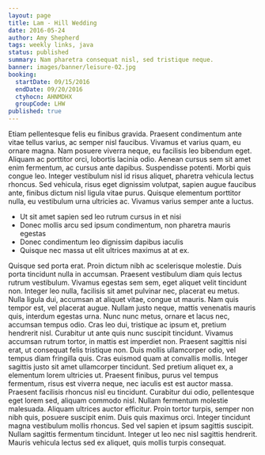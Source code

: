 ```yaml
---
layout: page
title: Lam - Hill Wedding
date: 2016-05-24
author: Amy Shepherd
tags: weekly links, java
status: published
summary: Nam pharetra consequat nisl, sed tristique neque.
banner: images/banner/leisure-02.jpg
booking:
  startDate: 09/15/2016
  endDate: 09/20/2016
  ctyhocn: AHNMDHX
  groupCode: LHW
published: true
---
```

Etiam pellentesque felis eu finibus gravida. Praesent condimentum ante vitae tellus varius, ac semper nisl faucibus. Vivamus et varius quam, eu ornare magna. Nam posuere viverra neque, eu facilisis leo bibendum eget. Aliquam ac porttitor orci, lobortis lacinia odio. Aenean cursus sem sit amet enim fermentum, ac cursus ante dapibus. Suspendisse potenti. Morbi quis congue leo. Integer vestibulum nisl id risus aliquet, pharetra vehicula lectus rhoncus. Sed vehicula, risus eget dignissim volutpat, sapien augue faucibus ante, finibus dictum nisl ligula vitae purus. Quisque elementum porttitor nulla, eu vestibulum urna ultricies ac. Vivamus varius semper ante a luctus.

* Ut sit amet sapien sed leo rutrum cursus in et nisi
* Donec mollis arcu sed ipsum condimentum, non pharetra mauris egestas
* Donec condimentum leo dignissim dapibus iaculis
* Quisque nec massa ut elit ultrices maximus at at ex.

Quisque sed porta erat. Proin dictum nibh ac scelerisque molestie. Duis porta tincidunt nulla in accumsan. Praesent vestibulum diam quis lectus rutrum vestibulum. Vivamus egestas sem sem, eget aliquet velit tincidunt non. Integer leo nulla, facilisis sit amet pulvinar nec, placerat eu metus. Nulla ligula dui, accumsan at aliquet vitae, congue ut mauris. Nam quis tempor est, vel placerat augue. Nullam justo neque, mattis venenatis mauris quis, interdum egestas urna. Nunc nunc metus, ornare et lacus nec, accumsan tempus odio. Cras leo dui, tristique ac ipsum et, pretium hendrerit nisl. Curabitur ut ante quis nunc suscipit tincidunt. Vivamus accumsan rutrum tortor, in mattis est imperdiet non. Praesent sagittis nisi erat, ut consequat felis tristique non. Duis mollis ullamcorper odio, vel tempus diam fringilla quis. Cras euismod quam at convallis mollis.
Integer sagittis justo sit amet ullamcorper tincidunt. Sed pretium aliquet ex, a elementum lorem ultricies ut. Praesent finibus, purus vel tempus fermentum, risus est viverra neque, nec iaculis est est auctor massa. Praesent facilisis rhoncus nisl eu tincidunt. Curabitur dui odio, pellentesque eget lorem sed, aliquam commodo nisl. Nullam fermentum molestie malesuada. Aliquam ultrices auctor efficitur. Proin tortor turpis, semper non nibh quis, posuere suscipit enim. Duis quis maximus orci. Integer tincidunt magna vestibulum mollis rhoncus. Sed vel sapien et ipsum sagittis suscipit. Nullam sagittis fermentum tincidunt. Integer ut leo nec nisl sagittis hendrerit. Mauris vehicula lectus sed ex aliquet, quis mollis turpis consequat.
